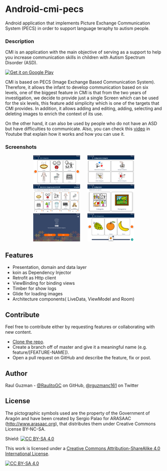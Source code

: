 # Android-cmi-pecs
Android application that implements Picture Exchange Communication System (PECS) in order to support language teraphy to autism people.

### Description
CMI is an application with the main objective of serving as a support to help you increase communication skills in children with Autism Spectrum Disorder (ASD).

<a href="https://play.google.com/store/apps/details?id=com.rguzman.cmi">
  <img alt="Get it on Google Play" width="200"
        src="https://play.google.com/intl/en_us/badges/images/apps/en-play-badge.png" />
</a>

CMI is based on PECS (Image Exchange Based Communication System). Therefore, it allows the infant to develop communication based on six levels, one of the biggest feature in CMI is that from the two years of investigation, we decide to provide just a single Screen which can be used for the six levels, this feature add simplicity which is one of the targets that CMI provides. In addition, it allows adding and editing, adding, selecting and deleting  images to enrich the context of its use.

On the other hand, it can also be used by people who do not have an ASD but have difficulties to communicate. Also, you can check this [video](https://www.youtube.com/watch?v=jFqzmWQx_yg&t=7s) in Youtube that explain how it works and how you can use it.

### Screenshots

<p align="center">  
    <img src="screenshots/img_categories.png" alt="categories" width="150px"hspace="10"/>
    <img src="screenshots/img_category_config.png" alt="category config" width="150px" hspace="10"/>
    <img src="screenshots/img_config_select.png" alt="config select" width="150px" hspace="10"/>
    <img src="screenshots/img_config.png" alt="CMI config" width="150px" hspace="10"/>  
    <img src="screenshots/img_intro.png" alt="CMI intro" width="150px" hspace="10"/>
    <img src="screenshots/img_pecs.png" alt="CMI PECS" width="150px" hspace="10"/>
</p>

## Features

   * Presentation, domain and data layer
   * koin as Dependency Injector
   * Retrofit as Http client
   * ViewBinding for binding views
   * Timber for show logs
   * Glide for loading images
   * Architecture components( LiveData, ViewModel and Room)

## Contribute

Feel free to contribute either by requesting features or collaborating with new content.

* [Clone the repo](https://github.com/RaulitoGC/android-cmi-pecs).
* Create a branch off of master and give it a meaningful name (e.g. feature/[FEATURE-NAME]).
* Open a pull request on GitHub and describe the feature, fix or post.

## Author
Raul Guzman - [@RaulitoGC](https://github.com/RaulitoGC) on GitHub, [@rguzmanc161](https://twitter.com/rguzmanc161) on Twitter

## License

The pictographic symbols used are the property of the Government of Aragón and have been created by Sergio Palao for ARASAAC (http://www.arasaac.org), that distributes them under Creative Commons License BY-NC-SA.

Shield: [![CC BY-SA 4.0][cc-by-sa-shield]][cc-by-sa]

This work is licensed under a
[Creative Commons Attribution-ShareAlike 4.0 International License][cc-by-sa].

[![CC BY-SA 4.0][cc-by-sa-image]][cc-by-sa]

[cc-by-sa]: http://creativecommons.org/licenses/by-sa/4.0/
[cc-by-sa-image]: https://licensebuttons.net/l/by-sa/4.0/88x31.png
[cc-by-sa-shield]: https://img.shields.io/badge/License-CC%20BY--SA%204.0-lightgrey.svg

